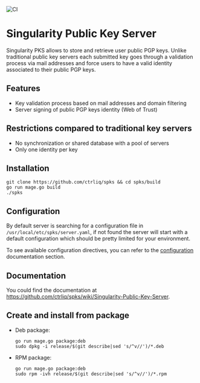 ![CI](https://github.com/ctrliq/spks/workflows/ci/badge.svg)

# Singularity Public Key Server #

Singularity PKS allows to store and retrieve user public PGP keys. Unlike traditional public key servers each submitted key goes through a validation process via mail addresses and force users to have a valid identity associated to their public PGP keys.

## Features ##

* Key validation process based on mail addresses and domain filtering
* Server signing of public PGP keys identity (Web of Trust)

## Restrictions compared to traditional key servers ##

* No synchronization or shared database with a pool of servers
* Only one identity per key

## Installation ##

```
git clone https://github.com/ctrliq/spks && cd spks/build
go run mage.go build
./spks
```

## Configuration ##

By default server is searching for a configuration file in `/usr/local/etc/spks/server.yaml`, if not found the server will start with a default configuration which should be pretty limited for your environment.

To see available configuration directives, you can refer to the [configuration](https://github.com/ctrliq/spks/wiki/Configuration) documentation section.

## Documentation ##

You could find the documentation at https://github.com/ctrliq/spks/wiki/Singularity-Public-Key-Server.

## Create and install from package ##

* Deb package:

  ```
  go run mage.go package:deb
  sudo dpkg -i release/$(git describe|sed 's/^v//')/*.deb
  ```

* RPM package:

  ```
  go run mage.go package:deb
  sudo rpm -ivh release/$(git describe|sed 's/^v//')/*.rpm
  ```
